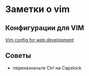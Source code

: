 # Заметки о vim

## Конфигурации для VIM
[Vim config for web development](https://github.com/L0stSoul/vim-config)


## Советы
- переназначьте Ctrl на Capslock
